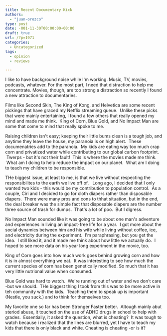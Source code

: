 ```yaml
---
title: Recent Documentary Kick
authors: 
  - "juan-orozco"
type: post
date: -001-11-30T00:00:00+00:00
draft: true
url: /?p=1971
categories:
  - Uncategorized
tags:
  - opinion
  - reviews

---
```

I like to have background noise while I'm working. Music, TV, movies, podcasts, whatever. For the most part, I need that distraction to help me concentrate. Movies, though, are too strong a distraction so recently I found a new attraction to documentaries.

Films like Second Skin, The King of Kong, and Helvetica are some recent pickings that have graced my Netflix streaming queue.  Unlike these picks that were mainly entertaining, I found a few others that really opened my mind and made me think.  King of Corn, Blue Gold, and No Impact Man are some that come to mind that really spoke to me.

Raising children isn't easy; keeping their little bums clean is a tough job, and anytime they leave the house, my paranoia is on high alert.  These documenatries add to the paranoia.  My kids are eating way too much crap corn and privatized water while contributing to our global carbon footprint.  Twerps - but it's not their fault!  This is where the movies made me think.  What am I doing to help reduce the impact on our planet.  What am I doing to teach my children to be responsible.

THe biggest issue, at least to me, is that we live without respecting the responsibilites to the earth we live off of.   Long ago, I decided that I only wanted two kids - this would be my contribution to population control.  As a couple, Ciri and I decided to go for cloth diapers rather than disposable diapers.  There were many pros and cons to thhat situation, but in the end, the deal breaker was the simple fact that disposable diapers are the number three source of trash for dumps.  That's a lot of poo.  But I digress.

No Impact Man sounded like it was going to be about one man's adventure and experiences in living an impact-free life for a year.  I got more about the social dynamics between him and his wife while living without coffee, ice, and electricity during the experiment.  I'm paraphrasing, but you get the idea.  I still liked it, and it made me think about how little we actually do.  I hoped to see more data on his year long experiment in the movie, too.

King of Corn goes into how much work goes behind growing corn and how it is in almost everything we eat.  It was interesting to see how much the current species of corn has been genetically modified. So much that it has very little nutrional value when consumed.

Blue Gold was hard to watch.  We're running out of water and we don't care -but we should.  THe biggest thing I took from this was to be more active in teh community with the kids.  Teaching them to speak up is important (Nestle, you suck.) and to think for themselves too.

My favorite one so far has been Stronger Faster better.  Altough mainly abut steriod abuse, it touched on the use of ADHD drugs in school to help with grades.  Essentially, it asked the question, what is cheating?  It was tough to watch because i realized that the lines are blurred, yet I have to teach my kids that there is only black and white. Cheating is cheating -or is it?